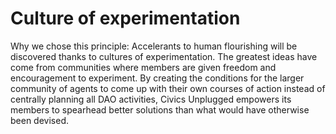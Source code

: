 # Culture of experimentation

Why we chose this principle: Accelerants to human flourishing will be discovered thanks to cultures of experimentation. The greatest ideas have come from communities where members are given freedom and encouragement to experiment. By creating the conditions for the larger community of agents to come up with their own courses of action instead of centrally planning all DAO activities, Civics Unplugged empowers its members to spearhead better solutions than what would have otherwise been devised.